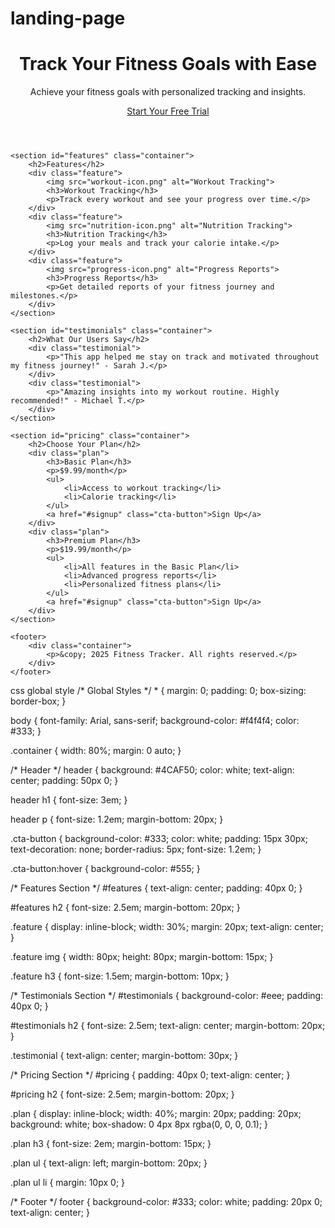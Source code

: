 # landing-page
<!DOCTYPE html>
<html lang="en">
<head>
    <meta charset="UTF-8">
    <meta name="viewport" content="width=device-width, initial-scale=1.0">
    <title>Fitness Tracker</title>
    <link rel="stylesheet" href="styles.css">
</head>
<body>
    <header>
        <div class="container">
            <h1>Track Your Fitness Goals with Ease</h1>
            <p>Achieve your fitness goals with personalized tracking and insights.</p>
            <a href="#signup" class="cta-button">Start Your Free Trial</a>
        </div>
    </header>

    <section id="features" class="container">
        <h2>Features</h2>
        <div class="feature">
            <img src="workout-icon.png" alt="Workout Tracking">
            <h3>Workout Tracking</h3>
            <p>Track every workout and see your progress over time.</p>
        </div>
        <div class="feature">
            <img src="nutrition-icon.png" alt="Nutrition Tracking">
            <h3>Nutrition Tracking</h3>
            <p>Log your meals and track your calorie intake.</p>
        </div>
        <div class="feature">
            <img src="progress-icon.png" alt="Progress Reports">
            <h3>Progress Reports</h3>
            <p>Get detailed reports of your fitness journey and milestones.</p>
        </div>
    </section>

    <section id="testimonials" class="container">
        <h2>What Our Users Say</h2>
        <div class="testimonial">
            <p>"This app helped me stay on track and motivated throughout my fitness journey!" - Sarah J.</p>
        </div>
        <div class="testimonial">
            <p>"Amazing insights into my workout routine. Highly recommended!" - Michael T.</p>
        </div>
    </section>

    <section id="pricing" class="container">
        <h2>Choose Your Plan</h2>
        <div class="plan">
            <h3>Basic Plan</h3>
            <p>$9.99/month</p>
            <ul>
                <li>Access to workout tracking</li>
                <li>Calorie tracking</li>
            </ul>
            <a href="#signup" class="cta-button">Sign Up</a>
        </div>
        <div class="plan">
            <h3>Premium Plan</h3>
            <p>$19.99/month</p>
            <ul>
                <li>All features in the Basic Plan</li>
                <li>Advanced progress reports</li>
                <li>Personalized fitness plans</li>
            </ul>
            <a href="#signup" class="cta-button">Sign Up</a>
        </div>
    </section>

    <footer>
        <div class="container">
            <p>&copy; 2025 Fitness Tracker. All rights reserved.</p>
        </div>
    </footer>
</body>
</html>
css 
global style
/* Global Styles */
* {
    margin: 0;
    padding: 0;
    box-sizing: border-box;
}

body {
    font-family: Arial, sans-serif;
    background-color: #f4f4f4;
    color: #333;
}

.container {
    width: 80%;
    margin: 0 auto;
}

/* Header */
header {
    background: #4CAF50;
    color: white;
    text-align: center;
    padding: 50px 0;
}

header h1 {
    font-size: 3em;
}

header p {
    font-size: 1.2em;
    margin-bottom: 20px;
}

.cta-button {
    background-color: #333;
    color: white;
    padding: 15px 30px;
    text-decoration: none;
    border-radius: 5px;
    font-size: 1.2em;
}

.cta-button:hover {
    background-color: #555;
}

/* Features Section */
#features {
    text-align: center;
    padding: 40px 0;
}

#features h2 {
    font-size: 2.5em;
    margin-bottom: 20px;
}

.feature {
    display: inline-block;
    width: 30%;
    margin: 20px;
    text-align: center;
}

.feature img {
    width: 80px;
    height: 80px;
    margin-bottom: 15px;
}

.feature h3 {
    font-size: 1.5em;
    margin-bottom: 10px;
}

/* Testimonials Section */
#testimonials {
    background-color: #eee;
    padding: 40px 0;
}

#testimonials h2 {
    font-size: 2.5em;
    text-align: center;
    margin-bottom: 20px;
}

.testimonial {
    text-align: center;
    margin-bottom: 30px;
}

/* Pricing Section */
#pricing {
    padding: 40px 0;
    text-align: center;
}

#pricing h2 {
    font-size: 2.5em;
    margin-bottom: 20px;
}

.plan {
    display: inline-block;
    width: 40%;
    margin: 20px;
    padding: 20px;
    background: white;
    box-shadow: 0 4px 8px rgba(0, 0, 0, 0.1);
}

.plan h3 {
    font-size: 2em;
    margin-bottom: 15px;
}

.plan ul {
    text-align: left;
    margin-bottom: 20px;
}

.plan ul li {
    margin: 10px 0;
}

/* Footer */
footer {
    background-color: #333;
    color: white;
    padding: 20px 0;
    text-align: center;
}
